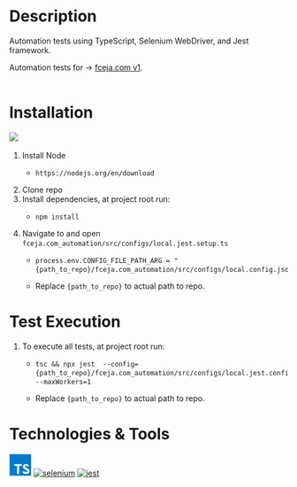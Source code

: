 # Description
Automation tests using TypeScript, Selenium WebDriver, and Jest framework.

Automation tests for -> [fceja.com v1](http://dev.client.fceja.s3-website-us-west-1.amazonaws.com/).
</br>
</br>

# Installation
![](https://img.shields.io/badge/OS-Linux%20%7C%20MacOS%20%7C%20Windows-eaeaea)
1. Install Node
   - ```
     https://nodejs.org/en/download
     ```
2. Clone repo
3. Install dependencies, at project root run:
   - ```
     npm install
     ```
4. Navigate to and open ```fceja.com_automation/src/configs/local.jest.setup.ts```
   - ```
     process.env.CONFIG_FILE_PATH_ARG = "{path_to_repo}/fceja.com_automation/src/configs/local.config.json";
     ```
   - Replace ```{path_to_repo}``` to actual path to repo.

# Test Execution
1. To execute all tests, at project root run:
   - ```
     tsc && npx jest  --config={path_to_repo}/fceja.com_automation/src/configs/local.jest.config.ts --maxWorkers=1
     ```
   - Replace ```{path_to_repo}``` to actual path to repo.

# Technologies & Tools
<p>
   <a
     href="https://www.typescriptlang.org/"
     target="_blank"
     rel="noreferrer"
     style="text-decoration: none"
   >
     <img
       src="https://raw.githubusercontent.com/devicons/devicon/master/icons/typescript/typescript-original.svg"
       alt="typescript"
       width="40"
       height="40"
     /></a>
   <a
     href="https://www.selenium.dev/documentation/webdriver/"
     target="_blank"
     rel="noreferrer"
   >
     <img
       src="https://cdn.jsdelivr.net/gh/devicons/devicon/icons/selenium/selenium-original.svg"
       alt="selenium"
       width="40"
       height="40"
     /></a>
   <a href="https://jestjs.io/" target="_blank" rel="noreferrer">
     <img
       src="https://cdn.jsdelivr.net/gh/devicons/devicon/icons/jest/jest-plain.svg"
       alt="jest"
       width="40"
       height="40"
     /></a>
</p>
